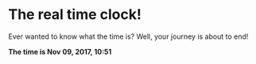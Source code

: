 # The real time clock!

Ever wanted to know what the time is? Well, your journey is about to end!

**The time is Nov 09, 2017, 10:51**